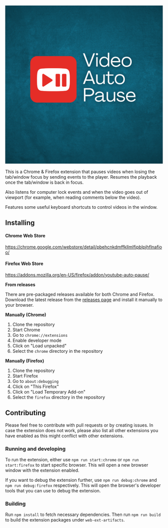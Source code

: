 ![Video Auto Pause](vap.png)

This is a Chrome & Firefox extension that pauses videos when losing the tab/window focus by
sending events to the player. Resumes the playback once the tab/window is back in focus.

Also listens for computer lock events and when the video goes out of viewport
(for example, when reading comments below the video).

Features some useful keyboard shortcuts to control videos in the window.

## Installing

#### Chrome Web Store
https://chrome.google.com/webstore/detail/pbehcnkdmffkllmlfjpblpjhflnafioo/

#### Firefox Web Store
https://addons.mozilla.org/en-US/firefox/addon/youtube-auto-pause/

**From releases**

There are pre-packaged releases available for both Chrome and Firefox. Download the latest release
from the [releases page](https://github.com/drodil/video_auto_pause/releases) and
install it manually to your browser.

**Manually (Chrome)**

1. Clone the repository
2. Start Chrome
3. Go to `chrome://extensions`
4. Enable developer mode
5. Click on "Load unpacked"
6. Select the `chrome` directory in the repository

**Manually (Firefox)**

1. Clone the repository
2. Start Firefox
3. Go to `about:debugging`
4. Click on "This Firefox"
5. Click on "Load Temporary Add-on"
6. Select the `firefox` directory in the repository

## Contributing

Please feel free to contribute with pull requests or by creating issues. In case
the extension does not work, please also list all other extensions you have
enabled as this might conflict with other extensions.

### Running and developing

To run the extension, either use `npm run start:chrome` or `npm run start:firefox` to start
specific browser. This will open a new browser window with the extension enabled.

If you want to debug the extension further, use `npm run debug:chrome` and `npm run debug:firefox`
respectively. This will open the browser's developer tools that you can use to debug the extension.

### Building

Run `npm install` to fetch necessary dependencies. Then run `npm run build` to build
the extension packages under `web-ext-artifacts`.
